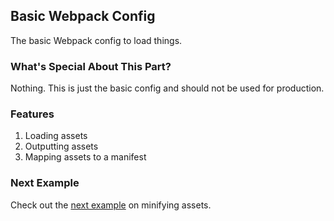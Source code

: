 ## Basic Webpack Config
The basic Webpack config to load things.

### What's Special About This Part?
Nothing. This is just the basic config and should not be used for production.

### Features
1. Loading assets
2. Outputting assets
3. Mapping assets to a manifest

### Next Example
Check out the [next example](https://github.com/Imballinst/webpack-incremental-tutorial/tree/master/02-minify) on minifying assets.
